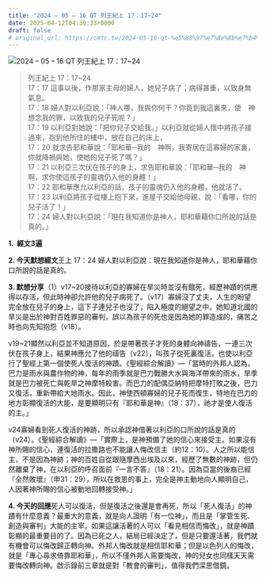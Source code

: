 ```yaml
---
title: "2024 – 05 – 16 QT 列王紀上 17：17~24"
date: 2025-04-12T04:30:33+0800
draft: false
# original_url: https://cmtc.tw/2024-05-16-qt-%e5%88%97%e7%8e%8b%e7%b4%80%e4%b8%8a-17%ef%bc%9a1724
---
```


![2024 – 05 – 16 QT 列王紀上 17：17~24](/images/qt.jpg  "2024 – 05 – 16 QT 列王紀上 17：17~24")

> 列王紀上 17：17~24  
> 17：17 這事以後，作那家主母的婦人，她兒子病了；病得甚重，以致身無氣息。  
> 17：18 婦人對以利亞說：「神人哪，我與你何干？你竟到我這裏來，使　神想念我的罪，以致我的兒子死呢？」  
> 17：19 以利亞對她說：「把你兒子交給我。」以利亞就從婦人懷中將孩子接過來，抱到他所住的樓中，放在自己的床上，  
> 17：20 就求告耶和華說：「耶和華─我的　神啊，我寄居在這寡婦的家裏，你就降禍與她，使她的兒子死了嗎？」  
> 17：21 以利亞三次伏在孩子的身上，求告耶和華說：「耶和華─我的　神啊，求你使這孩子的靈魂仍入他的身體！」  
> 17：22 耶和華應允以利亞的話，孩子的靈魂仍入他的身體，他就活了。  
> 17：23 以利亞將孩子從樓上抱下來，進屋子交給他母親，說：「看哪，你的兒子活了！」  
> 17：24 婦人對以利亞說：「現在我知道你是神人，耶和華藉你口所說的話是真的。」

**1.  經文3遍**

**2. 今天默想經文**王上 17：24 婦人對以利亞說：現在我知道你是神人，耶和華藉你口所說的話是真的。

**3. 默想分享**（1）v17~20接待以利亞的寡婦在旱災時並沒有餓死，經歷神蹟的供應得以存活，但此時神卻允許他的兒子病死了。（v17）寡婦沒了丈夫，人生的盼望完全放在兒子的身上，這下子連兒子也沒了，陷入極度的絕望之中。她知道北國的旱災是出於神對百姓罪惡的審判，誤以為孩子的死也是因為她的罪造成的，痛苦之時也向先知抱怨（v18）。

v19~21顯然以利亞並不知道原因，於是帶著孩子才死的身體向神禱告，一連三次伏在孩子身上，結果神應允了他的禱告（v22），叫孩子從死裏復活，也使以利亞行了聖經上第一個使死人復活的神蹟。《聖經綜合解讀》—「當時的外邦人認為，巴力是雨水與農作物的神，每年的雨季就是巴力戰勝大水與海洋帶來的雨水，旱季就是巴力被死亡與乾旱之神摩特殺害。而巴力的配偶亞納特把摩特打敗之後，巴力又復活，重新帶給大地雨水。因此，神使西頓寡婦的兒子死而復生，特地在巴力的地方彰顯復活的大能，是要顯明只有『耶和華是神』（18：37），祂才是使人復活的主。」

v24寡婦看到死人復活的神跡，所以承認神借著以利亞的口所說的話是真的（v24）。《聖經綜合解讀》—「實際上，是神預備了她的信心來接受主。如果沒有神所賜的信心，連復活的拉撒路也不能讓人悔改信主（約12：10）。人之所以能信主，不是因為神跡；神的百姓自從跟隨摩西出埃及以來，經歷了無數的神跡，但仍然離棄了神，在以利亞的呼召面前『一言不答』（18：21）。因為亞當的後裔已經『全然敗壞』（申31：29），所以在救恩的事上，完全是神主動地向人顯明自己，人因著神所賜的信心被動地回轉接受神。」

**4. 今天的回應**死人可以復活，但是復活之後還是會再死，所以「死人復活」的神蹟有什麼意義？最重大的意義，就是向人證明「有一位神」，而且是「掌管生死、創造與審判」大能的主宰。如果這讓活著的人可以「看見相信而悔改」，就是神蹟彰顯的最重要目的了。因為已死之人，結局已經決定了，但是只要還活著，我們就有機會可以悔改歸正轉向神。外邦人悔改就是相信耶和華；但是以色列人的悔改，就是「專心尋求倚靠耶和華」，所以不僅外邦人需要悔改，神的兒女也同樣天天需要悔改轉向神。啟示錄前三章就是對「教會的審判」，值得我們深思借鏡。